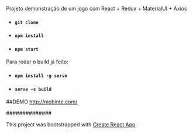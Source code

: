 Projeto demonstração de um jogo com React + Redux + MaterialUI + Axios

- #### `git clone`
- #### `npm install`
- #### `npm start`

Para rodar o build já feito:
 - #### `npm install -g serve`
 - #### `serve -s build`
 
 ##DEMO
 http://mobinte.com/

##############

This project was bootstrapped with [Create React App](https://github.com/facebook/create-react-app).
